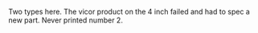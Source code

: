 Two types here. The vicor product on the 4 inch failed and had to spec a new part. Never printed number 2.

